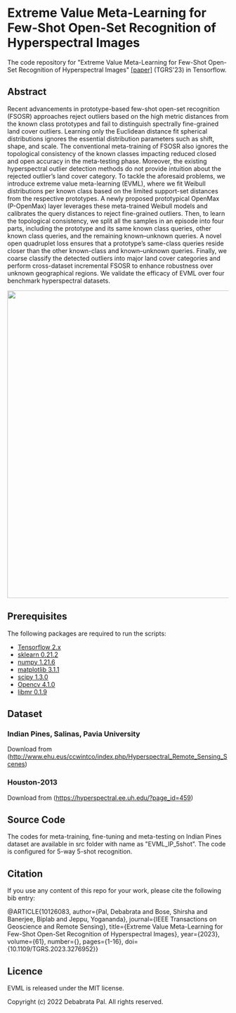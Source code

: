# Extreme Value Meta-Learning for Few-Shot Open-Set Recognition of Hyperspectral Images

The code repository for "Extreme Value Meta-Learning for Few-Shot Open-Set Recognition of Hyperspectral Images" [[paper]](https://ieeexplore.ieee.org/abstract/document/10126083) (TGRS'23) in Tensorflow. 

## Abstract

Recent advancements in prototype-based few-shot open-set recognition (FSOSR) approaches reject outliers based on the high metric distances from the known class prototypes and fail to distinguish spectrally fine-grained land cover outliers. Learning only the Euclidean distance fit spherical distributions ignores the essential distribution parameters such as shift, shape, and scale. The conventional meta-training of FSOSR also ignores the topological consistency of the known classes impacting reduced closed and open accuracy in the meta-testing phase. Moreover, the existing hyperspectral outlier detection methods do not provide intuition about the rejected outlier’s land cover category. To tackle the aforesaid problems, we introduce extreme value meta-learning (EVML), where we fit Weibull distributions per known class based on the limited support-set distances from the respective prototypes. A newly proposed prototypical OpenMax (P-OpenMax) layer leverages these meta-trained Weibull models and calibrates the query distances to reject fine-grained outliers. Then, to learn the topological consistency, we split all the samples in an episode into four parts, including the prototype and its same known class queries, other known class queries, and the remaining known–unknown queries. A novel open quadruplet loss ensures that a prototype’s same-class queries reside closer than the other known-class and known–unknown queries. Finally, we coarse classify the detected outliers into major land cover categories and perform cross-dataset incremental FSOSR to enhance robustness over unknown geographical regions. We validate the efficacy of EVML over four benchmark hyperspectral datasets.

<img src='Imgs/Fig01_EVML_Encoder.png' width='700'>

## Prerequisites

The following packages are required to run the scripts:

- [Tensorflow 2.x](https://www.tensorflow.org/)
- [sklearn 0.21.2](https://scikit-learn.org/stable/)
- [numpy 1.21.6](https://numpy.org/)
- [matplotlib 3.1.1](https://matplotlib.org/)
- [scipy 1.3.0](https://scipy.org/)
- [Opencv 4.1.0](https://pypi.org/project/opencv-python/)
- [libmr 0.1.9](https://pypi.org/project/libmr/)

## Dataset

### Indian Pines, Salinas, Pavia University
Download from (http://www.ehu.eus/ccwintco/index.php/Hyperspectral_Remote_Sensing_Scenes) 

### Houston-2013
Download from  (https://hyperspectral.ee.uh.edu/?page_id=459)

## Source Code
The codes for meta-training, fine-tuning and meta-testing on Indian Pines dataset are available in src folder with name as "EVML_IP_5shot". The code is configured for 5-way 5-shot recognition. 

## Citation  
If you use any content of this repo for your work, please cite the following bib entry:

@ARTICLE{10126083,
  author={Pal, Debabrata and Bose, Shirsha and Banerjee, Biplab and Jeppu, Yogananda},
  journal={IEEE Transactions on Geoscience and Remote Sensing}, 
  title={Extreme Value Meta-Learning for Few-Shot Open-Set Recognition of Hyperspectral Images}, 
  year={2023},
  volume={61},
  number={},
  pages={1-16},
  doi={10.1109/TGRS.2023.3276952}}

## Licence
EVML is released under the MIT license.

Copyright (c) 2022 Debabrata Pal. All rights reserved.
